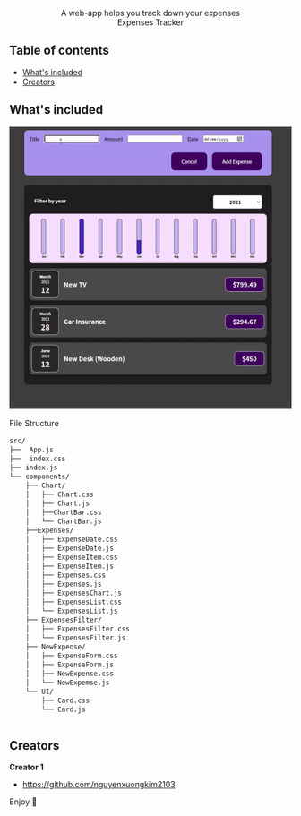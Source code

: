 <p align="center">
  <p align="center">
    A web-app helps you track down your expenses
    <br>
    Expenses Tracker
  </p>
</p>


## Table of contents

- [What's included](#whats-included)
- [Creators](#creators)



## What's included

<p align="center">
  <img src="expenses-tracker.gif" width="600" title="Expenses Tracker App">
</p>

File Structure

```text
src/
├──  App.js
├──  index.css
├── index.js
└── components/
    ├── Chart/
    │   ├── Chart.css
    │   ├── Chart.js
    │   ├──ChartBar.css
    │   └── ChartBar.js
    ├──Expenses/
    │   ├── ExpenseDate.css
    │   ├── ExpenseDate.js
    │   ├── ExpenseItem.css
    │   ├── ExpenseItem.js
    │   ├── Expenses.css
    │   ├── Expenses.js
    │   ├── ExpensesChart.js
    │   ├── ExpensesList.css
    │   └── ExpensesList.js
    ├── ExpensesFilter/       
    │   ├── ExpensesFilter.css
    │   └── ExpensesFilter.js
    ├── NewExpense/
    │   ├── ExpenseForm.css
    │   ├── ExpenseForm.js
    │   ├── NewExpense.css
    │   └── NewExpemse.js
    └── UI/
        ├── Card.css
        └── Card.js
    
```


## Creators

**Creator 1**

- <https://github.com/nguyenxuongkim2103>


Enjoy :metal:
